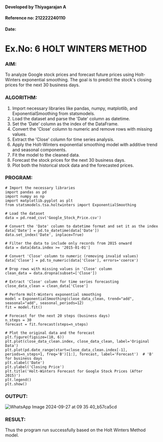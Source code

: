 #### Developed by Thiyagarajan A
#### Reference no: 212222240110
#### Date: 
# Ex.No: 6               HOLT WINTERS METHOD
### AIM:

To analyze Google stock prices and forecast future prices using Holt-Winters exponential smoothing. The goal is to predict the stock's closing prices for the next 30 business days.
### ALGORITHM:
1. Import necessary libraries like pandas, numpy, matplotlib, and ExponentialSmoothing from statsmodels.
2. Load the dataset and parse the 'Date' column as datetime.
3. Set the 'Date' column as the index of the DataFrame.
4. Convert the 'Close' column to numeric and remove rows with missing values.
5. Extract the 'Close' column for time series analysis.
6. Apply the Holt-Winters exponential smoothing model with additive trend and seasonal components.
7. Fit the model to the cleaned data.
8. Forecast the stock prices for the next 30 business days.
9. Plot both the historical stock data and the forecasted prices.
### PROGRAM:
```
# Import the necessary libraries
import pandas as pd
import numpy as np
import matplotlib.pyplot as plt
from statsmodels.tsa.holtwinters import ExponentialSmoothing

# Load the dataset
data = pd.read_csv('Google_Stock_Price.csv')

# Convert the 'Date' column to datetime format and set it as the index
data['Date'] = pd.to_datetime(data['Date'])
data.set_index('Date', inplace=True)

# Filter the data to include only records from 2015 onward
data = data[data.index >= '2015-01-01']

# Convert 'Close' column to numeric (removing invalid values)
data['Close'] = pd.to_numeric(data['Close'], errors='coerce')

# Drop rows with missing values in 'Close' column
clean_data = data.dropna(subset=['Close'])

# Extract 'Close' column for time series forecasting
close_data_clean = clean_data['Close']

# Perform Holt-Winters exponential smoothing
model = ExponentialSmoothing(close_data_clean, trend="add", seasonal="add", seasonal_periods=12)
fit = model.fit()

# Forecast for the next 20 steps (business days)
n_steps = 30
forecast = fit.forecast(steps=n_steps)

# Plot the original data and the forecast
plt.figure(figsize=(10, 6))
plt.plot(close_data_clean.index, close_data_clean, label='Original Data')
plt.plot(pd.date_range(start=close_data_clean.index[-1], periods=n_steps+1, freq='B')[1:], forecast, label='Forecast')  # 'B' for business days
plt.xlabel('Date')
plt.ylabel('Closing Price')
plt.title('Holt-Winters Forecast for Google Stock Prices (After 2015)')
plt.legend()
plt.show()
```

### OUTPUT:
![WhatsApp Image 2024-09-27 at 09 35 40_b57ca5cd](https://github.com/user-attachments/assets/ad0741cb-7515-4e43-994b-a4b42446084b)

### RESULT:
Thus the program run successfully based on the Holt Winters Method model.
